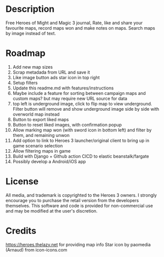 
# Description

Free Heroes of Might and Magic 3 journal, Rate, like and share your favourite maps, record maps
won and make notes on maps. Search maps by image instead of text.

# Roadmap

1. Add new map sizes
2. Scrap metadada from URL and save it
3. Like image button ads star icon in top right
4. Setup filters
5. Update this readme.md with features/instructions
6. Maybe include a feature for sorting between campaign maps and custom maps?
but may require new URL source for data
7. top left is underground image, click to flip map to view underground. Filter button
will remove and show underground image side by side with overworld map instead
8. Button to export liked maps
9. Button to reset liked images, with confirmation popup
10. Allow marking map won (with sword icon in bottom left) and filter by them, and remaining unwon
11. Add option to link to Heroes 3 launcher/original client to bring up in game scenario selection
12. Allow filtering maps in game
13. Build with Django + Github action CICD to elastic beanstalk/fargate
14. Possibly develop a Android/iOS app

# License

All media, and trademark is copyrighted to the Heroes 3 owners. I strongly encourage you to purchase
the retail version from the developers themselves.
This software and code is provided for non-commercial use and may be modified at the user's discretion.

# Credits

https://heroes.thelazy.net for providing map info
Star icon by paomedia (Arnaud) from icon-icons.com